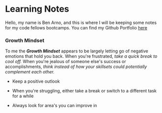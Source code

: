 # Learning Notes

Hello, my name is Ben Arno, and this is where I will be keeping some notes for my code fellows bootcamps. You can find my Github Portfolio [here](https://github.com/Barnord)

### Growth Mindset

To me the ***Growth Mindset*** appears to be largely letting go of negative emotions that hold you back. When you're frustrated, *take a quick break to cool off.* When you're jealous of someone else's success or accomplishments, *think instead of how your skillsets could potentially complement each other.*

* Keep a positive outlook
- When you're struggling, either take a break or switch to a different task for a while
* Always look for area's you can improve in
